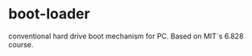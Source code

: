 boot-loader
===========

conventional hard drive boot mechanism for PC. Based on MIT´s 6.828 course.
